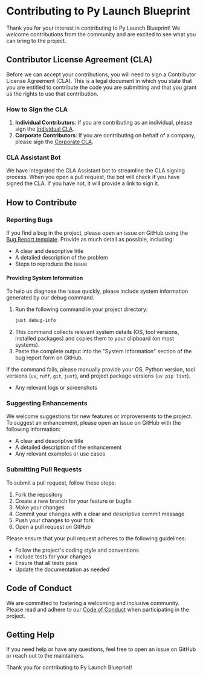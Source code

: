 # Contributing to Py Launch Blueprint

Thank you for your interest in contributing to Py Launch Blueprint! We welcome contributions from the community and are excited to see what you can bring to the project.

## Contributor License Agreement (CLA)

Before we can accept your contributions, you will need to sign a Contributor License Agreement (CLA). This is a legal document in which you state that you are entitled to contribute the code you are submitting and that you grant us the rights to use that contribution.

### How to Sign the CLA

1. **Individual Contributors**: If you are contributing as an individual, please sign the [Individual CLA](./docs/source/contributing/cla/individual_cla.md).
2. **Corporate Contributors**: If you are contributing on behalf of a company, please sign the [Corporate CLA](./docs/source/contributing/cla/corporate_cla.md).

### CLA Assistant Bot

We have integrated the CLA Assistant bot to streamline the CLA signing process. When you open a pull request, the bot will check if you have signed the CLA. If you have not, it will provide a link to sign it.

## How to Contribute

### Reporting Bugs

If you find a bug in the project, please open an issue on GitHub using the [Bug Report template](https://github.com/smorin/py-launch-blueprint/issues). Provide as much detail as possible, including:
- A clear and descriptive title
- A detailed description of the problem
- Steps to reproduce the issue

#### Providing System Information
To help us diagnose the issue quickly, please include system information generated by our debug command.

1.  Run the following command in your project directory:
    ```bash
    just debug-info
    ```
2.  This command collects relevant system details (OS, tool versions, installed packages) and copies them to your clipboard (on most systems).
3.  Paste the complete output into the "System Information" section of the bug report form on GitHub.

If the command fails, please manually provide your OS, Python version, tool versions (`uv`, `ruff`, `git`, `just`), and project package versions (`uv pip list`).

- Any relevant logs or screenshots

### Suggesting Enhancements

We welcome suggestions for new features or improvements to the project. To suggest an enhancement, please open an issue on GitHub with the following information:
- A clear and descriptive title
- A detailed description of the enhancement
- Any relevant examples or use cases

### Submitting Pull Requests

To submit a pull request, follow these steps:
1. Fork the repository
2. Create a new branch for your feature or bugfix 
3. Make your changes
4. Commit your changes with a clear and descriptive commit message
5. Push your changes to your fork
6. Open a pull request on GitHub

Please ensure that your pull request adheres to the following guidelines:
- Follow the project's coding style and conventions
- Include tests for your changes
- Ensure that all tests pass
- Update the documentation as needed

## Code of Conduct

We are committed to fostering a welcoming and inclusive community. Please read and adhere to our [Code of Conduct](CODE_OF_CONDUCT.md) when participating in the project.

## Getting Help

If you need help or have any questions, feel free to open an issue on GitHub or reach out to the maintainers.

Thank you for contributing to Py Launch Blueprint!
